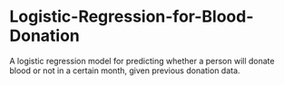 # Logistic-Regression-for-Blood-Donation
A logistic regression model for predicting whether a person will donate blood or not in a certain month, given previous donation data.
